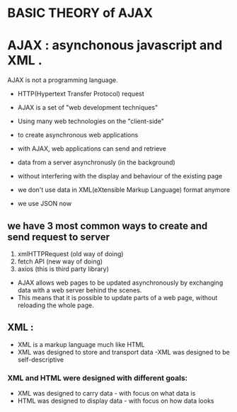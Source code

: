 # BASIC THEORY of AJAX 

# AJAX : asynchonous javascript and XML . 
AJAX is not a programming language.
 
- HTTP(Hypertext Transfer Protocol) request 
 

 - AJAX is a set of "web development techniques"
- Using many web technologies on the "client-side"
 - to create asynchronous web applications


 - with AJAX, web applications can send and retrieve
 - data from a server asynchronusly (in the background)
 - without interfering with the display and behaviour of the existing page

 - we don't use data in XML(eXtensible Markup Language) format anymore
 - we use JSON now


## we have 3 most common ways to create and send request to server
 1. xmlHTTPRequest (old way of doing)
 2. fetch API (new way of doing)
 3. axios (this is third party library)


- AJAX allows web pages to be updated asynchronously by exchanging data with a web server behind the scenes. 
- This means that it is possible to update parts of a web page, without reloading the whole page.

## XML :
- XML is a markup language much like HTML
- XML was designed to store and transport data
-XML was designed to be self-descriptive


### XML and HTML were designed with different goals:

- XML was designed to carry data - with focus on what data is
- HTML was designed to display data - with focus on how data looks
